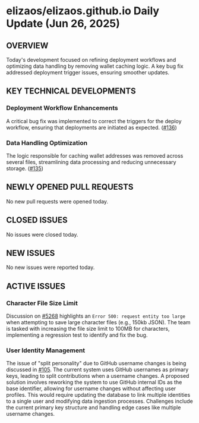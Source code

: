 # elizaos/elizaos.github.io Daily Update (Jun 26, 2025)
## OVERVIEW 
Today's development focused on refining deployment workflows and optimizing data handling by removing wallet caching logic. A key bug fix addressed deployment trigger issues, ensuring smoother updates.

## KEY TECHNICAL DEVELOPMENTS

### Deployment Workflow Enhancements
A critical bug fix was implemented to correct the triggers for the deploy workflow, ensuring that deployments are initiated as expected. ([#136](https://github.com/elizaos/elizaos.github.io/pull/136))

### Data Handling Optimization
The logic responsible for caching wallet addresses was removed across several files, streamlining data processing and reducing unnecessary storage. ([#135](https://github.com/elizaos/elizaos.github.io/pull/135))

## NEWLY OPENED PULL REQUESTS
No new pull requests were opened today.

## CLOSED ISSUES
No issues were closed today.

## NEW ISSUES
No new issues were reported today.

## ACTIVE ISSUES

### Character File Size Limit
Discussion on [#5268](https://github.com/elizaos/elizaos.github.io/issues/5268) highlights an `Error 500: request entity too large` when attempting to save large character files (e.g., 150kb JSON). The team is tasked with increasing the file size limit to 100MB for characters, implementing a regression test to identify and fix the bug.

### User Identity Management
The issue of "split personality" due to GitHub username changes is being discussed in [#105](https://github.com/elizaos/elizaos.github.io/issues/105). The current system uses GitHub usernames as primary keys, leading to split contributions when a username changes. A proposed solution involves reworking the system to use GitHub internal IDs as the base identifier, allowing for username changes without affecting user profiles. This would require updating the database to link multiple identities to a single user and modifying data ingestion processes. Challenges include the current primary key structure and handling edge cases like multiple username changes.